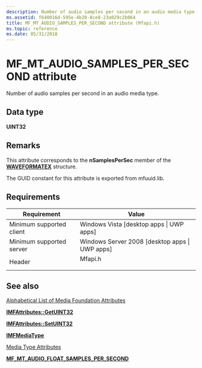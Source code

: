 ```yaml
---
description: Number of audio samples per second in an audio media type.
ms.assetid: f640016d-595e-4b20-8ce8-23a029c2b064
title: MF_MT_AUDIO_SAMPLES_PER_SECOND attribute (Mfapi.h)
ms.topic: reference
ms.date: 05/31/2018
---
```


# MF\_MT\_AUDIO\_SAMPLES\_PER\_SECOND attribute

Number of audio samples per second in an audio media type.

## Data type

**UINT32**

## Remarks

This attribute corresponds to the **nSamplesPerSec** member of the [**WAVEFORMATEX**](/previous-versions/dd757713(v=vs.85)) structure.

The GUID constant for this attribute is exported from mfuuid.lib.

## Requirements



| Requirement | Value |
|-------------------------------------|------------------------------------------------------------------------------------|
| Minimum supported client<br/> | Windows Vista \[desktop apps \| UWP apps\]<br/>                              |
| Minimum supported server<br/> | Windows Server 2008 \[desktop apps \| UWP apps\]<br/>                        |
| Header<br/>                   | <dl> <dt>Mfapi.h</dt> </dl> |



## See also

<dl> <dt>

[Alphabetical List of Media Foundation Attributes](alphabetical-list-of-media-foundation-attributes.md)
</dt> <dt>

[**IMFAttributes::GetUINT32**](/windows/desktop/api/mfobjects/nf-mfobjects-imfattributes-getuint32)
</dt> <dt>

[**IMFAttributes::SetUINT32**](/windows/desktop/api/mfobjects/nf-mfobjects-imfattributes-setuint32)
</dt> <dt>

[**IMFMediaType**](/windows/desktop/api/mfobjects/nn-mfobjects-imfmediatype)
</dt> <dt>

[Media Type Attributes](media-type-attributes.md)
</dt> <dt>

[**MF\_MT\_AUDIO\_FLOAT\_SAMPLES\_PER\_SECOND**](mf-mt-audio-float-samples-per-second-attribute.md)
</dt> </dl>

 

 
